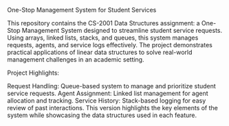 One-Stop Management System for Student Services

This repository contains the CS-2001 Data Structures assignment: a One-Stop Management System designed to streamline student service requests. Using arrays, linked lists, stacks, and queues, this system manages requests, agents, and service logs effectively. The project demonstrates practical applications of linear data structures to solve real-world management challenges in an academic setting.

Project Highlights:

Request Handling: Queue-based system to manage and prioritize student service requests.
Agent Assignment: Linked list management for agent allocation and tracking.
Service History: Stack-based logging for easy review of past interactions.
This version highlights the key elements of the system while showcasing the data structures used in each feature.
